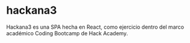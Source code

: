 # hackana3
Hackana3 es una SPA hecha en React, como ejercicio dentro del marco académico Coding Bootcamp de Hack Academy.
